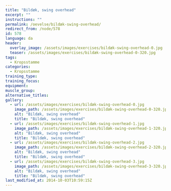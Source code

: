 ```yaml
---
title: "Bildæk, swing overhead"
excerpt: ""
instructions: ""
permalink: /oevelse/bildæk-swing-overhead/
redirect_from: /node/578
id: 578
language: da
header:
  overlay_image: /assets/images/exercises/bildæk-swing-overhead-0.jpg
  teaser: /assets/images/exercises/bildæk-swing-overhead-0-320.jpg
tags:
  - Kropsstamme
categories:
  - Kropsstamme
training_type: 
training_focus: 
equipment:
muscle_group:
alternative_titles:
gallery:
  - url: /assets/images/exercises/bildæk-swing-overhead-0.jpg
    image_path: /assets/images/exercises/bildæk-swing-overhead-0-320.jpg
    alt: "Bildæk, swing overhead"
    title: "Bildæk, swing overhead"
  - url: /assets/images/exercises/bildæk-swing-overhead-1.jpg
    image_path: /assets/images/exercises/bildæk-swing-overhead-1-320.jpg
    alt: "Bildæk, swing overhead"
    title: "Bildæk, swing overhead"
  - url: /assets/images/exercises/bildæk-swing-overhead-2.jpg
    image_path: /assets/images/exercises/bildæk-swing-overhead-2-320.jpg
    alt: "Bildæk, swing overhead"
    title: "Bildæk, swing overhead"
  - url: /assets/images/exercises/bildæk-swing-overhead-3.jpg
    image_path: /assets/images/exercises/bildæk-swing-overhead-3-320.jpg
    alt: "Bildæk, swing overhead"
    title: "Bildæk, swing overhead"
last_modified_at: 2014-10-03T10:59:15Z
---
```



